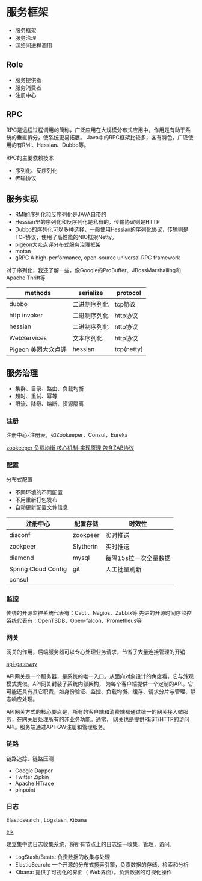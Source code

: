 # 服务框架
* 服务框架
* 服务治理
* 网络间进程调用

## Role
- 服务提供者
- 服务消费者
- 注册中心

## RPC
RPC是远程过程调用的简称，广泛应用在大规模分布式应用中，作用是有助于系统的垂直拆分，使系统更易拓展。
Java中的RPC框架比较多，各有特色，广泛使用的有RMI、Hessian、Dubbo等。

RPC的主要依赖技术
* 序列化、反序列化
* 传输协议

## 服务实现
* RMI的序列化和反序列化是JAVA自带的
* Hessian里的序列化和反序列化是私有的，传输协议则是HTTP
* Dubbo的序列化可以多种选择，一般使用Hessian的序列化协议，传输则是TCP协议，使用了高性能的NIO框架Netty。
* pigeon大众点评分布式服务治理框架
* motan
* gRPC A high-performance, open-source universal RPC framework

对于序列化，我还了解一些，像Google的ProBuffer、JBossMarshalling和Apache Thrift等

| methods             | serialize    | protocol   |
|---------------------|--------------|------------|
| dubbo               | 二进制序列化 | tcp协议    |
| http invoker        | 二进制序列化 | http协议   |
| hessian             | 二进制序列化 | http协议   |
| WebServices         | 文本序列化   | http协议   |
| Pigeon 美团大众点评 | hessian      | tcp(netty) |

## 服务治理
* 集群、目录、路由、负载均衡
* 超时、重试、幂等
* 限流、降级、熔断、资源隔离

### 注册
注册中心-注册表，如Zookeeper，Consul，Eureka

[zookeeper 负载均衡 核心机制-实现原理 包含ZAB协议](https://www.cnblogs.com/aspirant/p/9088322.html)

### 配置
分布式配置
* 不同环境的不同配置
* 不用重新打包发布
* 自动更新配置文件信息

| 注册中心 				| 配置存储 		| 时效性 				|
| ------ 				| ------ 		| ------ 				|
| disconf 				| zookpeer 		| 实时推送 				| 
| zookpeer 				| Slytherin 	| 实时推送 				|
| diamond 				| mysql			| 每隔15s拉一次全量数据	|
| Spring Cloud Config	| git 			| 人工批量刷新 			|
| consul	|  			|  			|

### 监控
传统的开源监控系统代表有：Cacti、Nagios、Zabbix等
先进的开源时间序监控系统代表有：OpenTSDB、Open-falcon、Prometheus等

### 网关
网关的作用，后端服务器可以专心处理业务请求，节省了大量连接管理的开销

[api-gateway](https://www.cnblogs.com/savorboard/p/api-gateway.html)

API网关是一个服务器，是系统的唯一入口。从面向对象设计的角度看，它与外观模式类似。API网关封装了系统内部架构，
为每个客户端提供一个定制的API。它可能还具有其它职责，如身份验证、监控、负载均衡、缓存、请求分片与管理、静态响应处理。

API网关方式的核心要点是，所有的客户端和消费端都通过统一的网关接入微服务，在网关层处理所有的非业务功能。通常，
网关也是提供REST/HTTP的访问API。服务端通过API-GW注册和管理服务。

### 链路
链路追踪、链路压测

- Google Dapper
- Twitter Zipkin
- Apache HTrace
- pinpoint

### 日志
Elasticsearch , Logstash, Kibana 

[elk](https://www.cnblogs.com/aresxin/p/8035137.html) 

建立集中式日志收集系统，将所有节点上的日志统一收集，管理，访问。

* LogStash/Beats: 负责数据的收集与处理
* ElasticSearch: 一个开源的分布式搜索引擎，负责数据的存储、检索和分析
* Kibana: 提供了可视化的界面（ Web界面）。负责数据的可视化操作